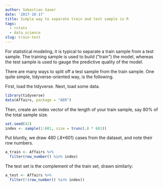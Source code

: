 ```yaml
---
author: Sebastian Sauer
date: '2017-10-17'
title: Simple way to separate train and test sample in R
tags:
  - rstats
  - data_science
slug: train-test
---
```



For statistical modeling, it is typical to separate a train sample from a test sample. The training sample is used to build ("train") the model, whereas the test sample is used to gauge the predictive quality of the model.

There are many ways to split off a test sample from the train sample. One quite simple, tidyverse-oriented way, is the following.


First, load the tidyverse. Next, load some data.


```r
library(tidyverse)
data(Affairs, package = "AER")
```

Then, create an index vector of the length of your train sample, say 80% of the total sample size.



```r
set.seed(42)
index <- sample(1:601, size = trunc(.8 * 601))
```

Put bluntly, we draw 480 (.8*601) cases from the dataset, and note their row numbers.


```r
a_train <- Affairs %>%
  filter(row_number() %in% index)
```

The test set is the complement of the train set, drawn similarly:


```r
a_test <- Affairs %>%
  filter(!(row_number() %in% index))
```
